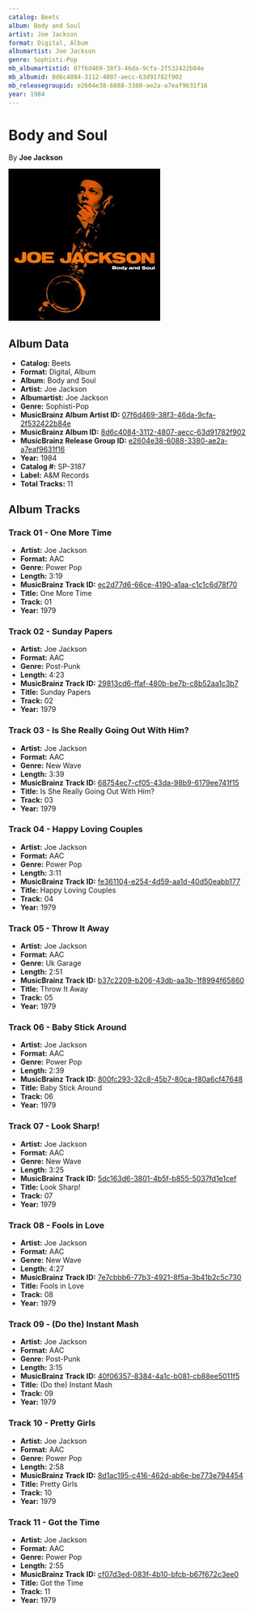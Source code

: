 ```yaml
---
catalog: Beets
album: Body and Soul
artist: Joe Jackson
format: Digital, Album
albumartist: Joe Jackson
genre: Sophisti-Pop
mb_albumartistid: 07f6d469-38f3-46da-9cfa-2f532422b84e
mb_albumid: 8d6c4084-3112-4807-aecc-63d91782f902
mb_releasegroupid: e2604e38-6088-3380-ae2a-a7eaf9631f16
year: 1984
---
```


# Body and Soul

By **Joe Jackson**

![](../../assets/beetscovers/Joe_Jackson-Body_and_Soul.jpg)

## Album Data

- **Catalog:** Beets
- **Format:** Digital, Album
- **Album:** Body and Soul
- **Artist:** Joe Jackson
- **Albumartist:** Joe Jackson
- **Genre:** Sophisti-Pop
- **MusicBrainz Album Artist ID:** [07f6d469-38f3-46da-9cfa-2f532422b84e](https://musicbrainz.org/artist/07f6d469-38f3-46da-9cfa-2f532422b84e)
- **MusicBrainz Album ID:** [8d6c4084-3112-4807-aecc-63d91782f902](https://musicbrainz.org/release/8d6c4084-3112-4807-aecc-63d91782f902)
- **MusicBrainz Release Group ID:** [e2604e38-6088-3380-ae2a-a7eaf9631f16](https://musicbrainz.org/release-group/e2604e38-6088-3380-ae2a-a7eaf9631f16)
- **Year:** 1984
- **Catalog #:** SP-3187
- **Label:** A&M Records
- **Total Tracks:** 11

## Album Tracks

### Track 01 - One More Time

- **Artist:** Joe Jackson
- **Format:** AAC
- **Genre:** Power Pop
- **Length:** 3:19
- **MusicBrainz Track ID:** [ec2d77d6-66ce-4190-a1aa-c1c1c6d78f70](https://musicbrainz.org/recording/ec2d77d6-66ce-4190-a1aa-c1c1c6d78f70)
- **Title:** One More Time
- **Track:** 01
- **Year:** 1979

### Track 02 - Sunday Papers

- **Artist:** Joe Jackson
- **Format:** AAC
- **Genre:** Post-Punk
- **Length:** 4:23
- **MusicBrainz Track ID:** [29813cd6-ffaf-480b-be7b-c8b52aa1c3b7](https://musicbrainz.org/recording/29813cd6-ffaf-480b-be7b-c8b52aa1c3b7)
- **Title:** Sunday Papers
- **Track:** 02
- **Year:** 1979

### Track 03 - Is She Really Going Out With Him?

- **Artist:** Joe Jackson
- **Format:** AAC
- **Genre:** New Wave
- **Length:** 3:39
- **MusicBrainz Track ID:** [68754ec7-cf05-43da-98b9-6179ee741f15](https://musicbrainz.org/recording/68754ec7-cf05-43da-98b9-6179ee741f15)
- **Title:** Is She Really Going Out With Him?
- **Track:** 03
- **Year:** 1979

### Track 04 - Happy Loving Couples

- **Artist:** Joe Jackson
- **Format:** AAC
- **Genre:** Power Pop
- **Length:** 3:11
- **MusicBrainz Track ID:** [fe361104-e254-4d59-aa1d-40d50eabb177](https://musicbrainz.org/recording/fe361104-e254-4d59-aa1d-40d50eabb177)
- **Title:** Happy Loving Couples
- **Track:** 04
- **Year:** 1979

### Track 05 - Throw It Away

- **Artist:** Joe Jackson
- **Format:** AAC
- **Genre:** Uk Garage
- **Length:** 2:51
- **MusicBrainz Track ID:** [b37c2209-b206-43db-aa3b-1f8994f65860](https://musicbrainz.org/recording/b37c2209-b206-43db-aa3b-1f8994f65860)
- **Title:** Throw It Away
- **Track:** 05
- **Year:** 1979

### Track 06 - Baby Stick Around

- **Artist:** Joe Jackson
- **Format:** AAC
- **Genre:** Power Pop
- **Length:** 2:39
- **MusicBrainz Track ID:** [800fc293-32c8-45b7-80ca-f80a6cf47648](https://musicbrainz.org/recording/800fc293-32c8-45b7-80ca-f80a6cf47648)
- **Title:** Baby Stick Around
- **Track:** 06
- **Year:** 1979

### Track 07 - Look Sharp!

- **Artist:** Joe Jackson
- **Format:** AAC
- **Genre:** New Wave
- **Length:** 3:25
- **MusicBrainz Track ID:** [5dc163d6-3801-4b5f-b855-5037fd1e1cef](https://musicbrainz.org/recording/5dc163d6-3801-4b5f-b855-5037fd1e1cef)
- **Title:** Look Sharp!
- **Track:** 07
- **Year:** 1979

### Track 08 - Fools in Love

- **Artist:** Joe Jackson
- **Format:** AAC
- **Genre:** New Wave
- **Length:** 4:27
- **MusicBrainz Track ID:** [7e7cbbb6-77b3-4921-8f5a-3b41b2c5c730](https://musicbrainz.org/recording/7e7cbbb6-77b3-4921-8f5a-3b41b2c5c730)
- **Title:** Fools in Love
- **Track:** 08
- **Year:** 1979

### Track 09 - (Do the) Instant Mash

- **Artist:** Joe Jackson
- **Format:** AAC
- **Genre:** Post-Punk
- **Length:** 3:15
- **MusicBrainz Track ID:** [40f06357-8384-4a1c-b081-cb88ee5011f5](https://musicbrainz.org/recording/40f06357-8384-4a1c-b081-cb88ee5011f5)
- **Title:** (Do the) Instant Mash
- **Track:** 09
- **Year:** 1979

### Track 10 - Pretty Girls

- **Artist:** Joe Jackson
- **Format:** AAC
- **Genre:** Power Pop
- **Length:** 2:58
- **MusicBrainz Track ID:** [8d1ac195-c416-462d-ab6e-be773e794454](https://musicbrainz.org/recording/8d1ac195-c416-462d-ab6e-be773e794454)
- **Title:** Pretty Girls
- **Track:** 10
- **Year:** 1979

### Track 11 - Got the Time

- **Artist:** Joe Jackson
- **Format:** AAC
- **Genre:** Power Pop
- **Length:** 2:55
- **MusicBrainz Track ID:** [cf07d3ed-083f-4b10-bfcb-b67f672c3ee0](https://musicbrainz.org/recording/cf07d3ed-083f-4b10-bfcb-b67f672c3ee0)
- **Title:** Got the Time
- **Track:** 11
- **Year:** 1979


